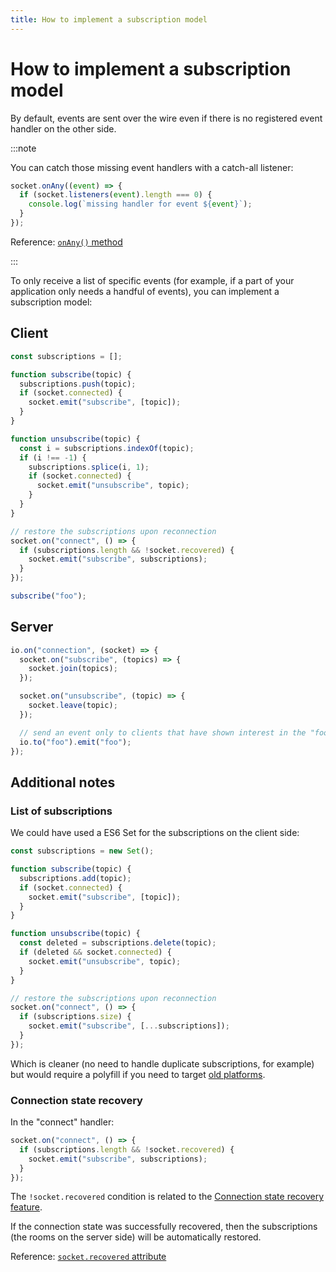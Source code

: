 ```yaml
---
title: How to implement a subscription model
---
```


# How to implement a subscription model

By default, events are sent over the wire even if there is no registered event handler on the other side.

:::note

You can catch those missing event handlers with a catch-all listener:

```js
socket.onAny((event) => {
  if (socket.listeners(event).length === 0) {
    console.log(`missing handler for event ${event}`);
  }
});
```

Reference:  [`onAny()` method](/docs/v4/client-api/#socketonanycallback)

:::

To only receive a list of specific events (for example, if a part of your application only needs a handful of events), you can implement a subscription model:

## Client

```js
const subscriptions = [];

function subscribe(topic) {
  subscriptions.push(topic);
  if (socket.connected) {
    socket.emit("subscribe", [topic]);
  }
}

function unsubscribe(topic) {
  const i = subscriptions.indexOf(topic);
  if (i !== -1) {
    subscriptions.splice(i, 1);
    if (socket.connected) {
      socket.emit("unsubscribe", topic);
    }
  }
}

// restore the subscriptions upon reconnection
socket.on("connect", () => {
  if (subscriptions.length && !socket.recovered) {
    socket.emit("subscribe", subscriptions);
  }
});

subscribe("foo");
```

## Server

```js
io.on("connection", (socket) => {
  socket.on("subscribe", (topics) => {
    socket.join(topics);
  });

  socket.on("unsubscribe", (topic) => {
    socket.leave(topic);
  });

  // send an event only to clients that have shown interest in the "foo" topic
  io.to("foo").emit("foo");
});
```

## Additional notes

### List of subscriptions

We could have used a ES6 Set for the subscriptions on the client side:

```js
const subscriptions = new Set();

function subscribe(topic) {
  subscriptions.add(topic);
  if (socket.connected) {
    socket.emit("subscribe", [topic]);
  }
}

function unsubscribe(topic) {
  const deleted = subscriptions.delete(topic);
  if (deleted && socket.connected) {
    socket.emit("unsubscribe", topic);
  }
}

// restore the subscriptions upon reconnection
socket.on("connect", () => {
  if (subscriptions.size) {
    socket.emit("subscribe", [...subscriptions]);
  }
});
```

Which is cleaner (no need to handle duplicate subscriptions, for example) but would require a polyfill if you need to target [old platforms](https://caniuse.com/mdn-javascript_builtins_set).

### Connection state recovery

In the "connect" handler:

```js
socket.on("connect", () => {
  if (subscriptions.length && !socket.recovered) {
    socket.emit("subscribe", subscriptions);
  }
});
```

The `!socket.recovered` condition is related to the [Connection state recovery feature](/docs/v4/connection-state-recovery).

If the connection state was successfully recovered, then the subscriptions (the rooms on the server side) will be automatically restored.

Reference: [`socket.recovered` attribute](/docs/v4/client-api/#socketrecovered)
